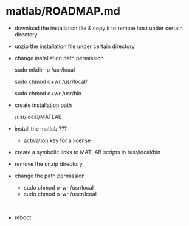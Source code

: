 # matlab/ROADMAP.md



- download the installation file & copy it to remote host under certain directory

- unzip the installation file under certain directory

- change installation path permission

  sudo mkdir -p /usr/lcoal

  sudo chmod o+wr /usr/local/

  sudo chmod o+wr /usr/bin

- create installation path 

  /usr/local/MATLAB

- install the matlab ???

  - activation key for a license

- create a symbolic links to MATLAB scripts in /usr/local/bin

- remove the unzip directory

- change the path permission

  - sudo chmod o-wr /usr/local
  - sudo chmod o-wr /user/lcoal

  ​

- reboot

  ​